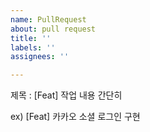 ```yaml
---
name: PullRequest
about: pull request
title: ''
labels: ''
assignees: ''

---
```


제목 : [Feat] 작업 내용 간단히

ex) 
[Feat] 카카오 소셜 로그인 구현
